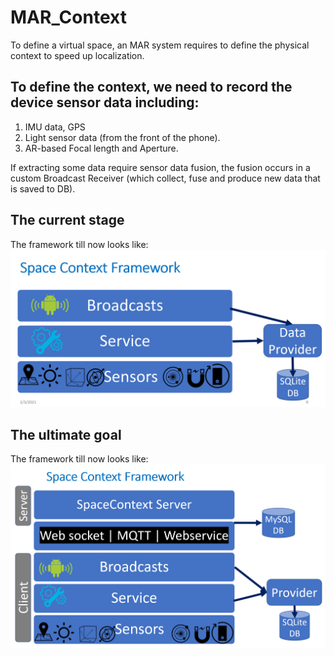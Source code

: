 # MAR_Context

To define a virtual space, an MAR system requires to define the physical context to speed up localization.
## To define the context, we need to record the device sensor data including:
1. IMU data, GPS
2. Light sensor data (from the front of the phone).
3. AR-based Focal length and Aperture.

If extracting some data require sensor data fusion, the fusion occurs in a custom Broadcast Receiver (which collect, fuse and produce new data that is saved to DB).
## The current stage
The framework till now looks like:
![alt text](spacecontext.png)

## The ultimate goal
The framework till now looks like:
![alt text](finalvscontext.png)